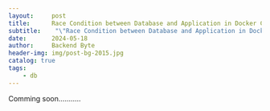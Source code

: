 ```yaml
---
layout:     post
title:      Race Condition between Database and Application in Docker Container
subtitle:    "\"Race Condition between Database and Application in Docker Container\""
date:       2024-05-18
author:     Backend Byte
header-img: img/post-bg-2015.jpg
catalog: true
tags:
    - db
---
```



Comming soon...........